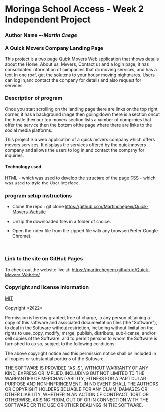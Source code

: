 # Moringa School Access - Week 2 Independent Project
### **Author Name** --*Martin Chege*

### **A Quick Movers Company Landing Page**

This project is a two page Quick Movers Web application that shows details about the Home, About us, Movers, Contact us and a login page, it has consolidated information of companies that do moving services, and has a text In one roof, get the solutons to your house moving nightmares. Users can log in,and contact the company for details and also request for services.

### **Description of program**

Once you start scrolling on the landing page there are links on the top right corner, it has a background image then goiing down there is a section oncut the hustle then our top movers section lists a number of companies that offer the service then the bottom ofthe page where there are links to the social media platforms.


This project is a web application  of a quick movers company which offers movers services. It displays the services offered by the quick movers company and allows the users to log in,and contact the company for inquiries.

#### **Technology used**
HTML - which was used to develop the structure of the page
CSS - which was used to style the User Interface.  


### **program setup instructions**
* Clone  the repo : git clone https://github.com/Martinchegem/Quick-Movers-Website

* Unzip the downloaded files in a folder of choice.

* Open the index file from the zipped file with any browser(Prefer Google Chrome).
<br>

### **Link to the site on GitHub Pages**
To check out the website live at: https://martinchegem.github.io/Quick-Movers-Website/
<br>


### **Copyright and license information**
[MIT](https://opensource.org/licenses/MIT)

Copyright <2022> <Martin Chege>

Permission is hereby granted, free of charge, to any person obtaining a copy of this software and associated documentation files (the "Software"), to deal in the Software without restriction, including without limitation the rights to use, copy, modify, merge, publish, distribute, sub-license, and/or sell copies of the Software, and to permit persons to whom the Software is furnished to do so, subject to the following conditions:

The above copyright notice and this permission notice shall be included in all copies or substantial portions of the Software.

THE SOFTWARE IS PROVIDED "AS IS", WITHOUT WARRANTY OF ANY KIND, EXPRESS OR IMPLIED, INCLUDING BUT NOT LIMITED TO THE WARRANTIES OF MERCHANT-ABILITY, FITNESS FOR A PARTICULAR PURPOSE AND NON-INFRINGEMENT. IN NO EVENT SHALL THE AUTHORS OR COPYRIGHT HOLDERS BE LIABLE FOR ANY CLAIM, DAMAGES OR OTHER LIABILITY, WHETHER IN AN ACTION OF CONTRACT, TORT OR OTHERWISE, ARISING FROM, OUT OF OR IN CONNECTION WITH THE SOFTWARE OR THE USE OR OTHER DEALINGS IN THE SOFTWARE.

